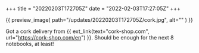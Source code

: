 +++
title = "20220203T172705Z"
date  = "2022-02-03T17:27:05Z"
+++

{{
    preview_image(
        path="/updates/20220203T172705Z/cork.jpg",
        alt=""
    )
}}

Got a cork delivery from {{ ext_link(text="cork-shop.com", url="https://cork-shop.com/en") }}. Should be enough for the next 8 notebooks, at least!
